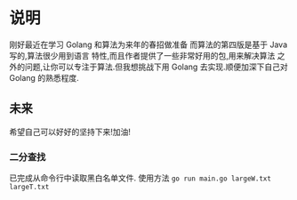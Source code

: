 # 说明
  刚好最近在学习 Golang 和算法为来年的春招做准备
  而算法的第四版是基于 Java 写的,算法很少用到语言
  特性,而且作者提供了一些非常好用的包,用来解决算法
  之外的问题,让你可以专注于算法.但我想挑战下用 Golang
  去实现.顺便加深下自己对 Golang 的熟悉程度.

## 未来
  希望自己可以好好的坚持下来!加油!

### 二分查找
  已完成从命令行中读取黑白名单文件.
  使用方法 `go run main.go largeW.txt largeT.txt`
